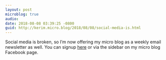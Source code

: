 ```yaml
---
layout: post
microblog: true
audio: 
date: 2018-08-08 03:39:25 -0800
guid: http://kerim.micro.blog/2018/08/08/social-media-is.html
---
```

Social media is broken, so I’m now offering my micro blog as a weekly email newsletter as well. You can signup [here](http://eepurl.com/dDv9q1) or via the sidebar on my micro blog Facebook page.
